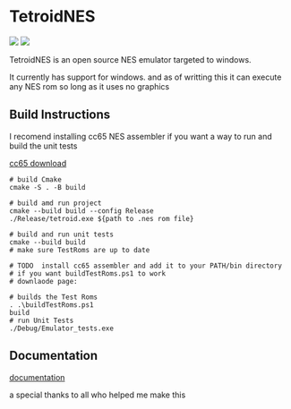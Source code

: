 # TetroidNES

![][build]  ![][repo-size]

TetroidNES is an open source NES emulator targeted to windows.

It currently has support for windows. and as of writting this it can execute any NES rom so long as it uses no graphics

## Build Instructions

I recomend installing cc65 NES assembler if you want a way to run and build the unit tests

[cc65 download]

```SH
# build Cmake
cmake -S . -B build 

# build amd run project
cmake --build build --config Release
./Release/tetroid.exe ${path to .nes rom file} 

# build and run unit tests
cmake --build build
# make sure TestRoms are up to date

# TODO  install cc65 assembler and add it to your PATH/bin directory 
# if you want buildTestRoms.ps1 to work
# downlaode page: 

# builds the Test Roms 
. .\buildTestRoms.ps1 
build 
# run Unit Tests
./Debug/Emulator_tests.exe
```

## Documentation

[documentation]

a special thanks to all who helped me make this

[cc65 download]: https://cc65.github.io/
[documentation]: <https://github.com/TheoW03/6502Emulator/tree/master/Docs>
[build]: <https://github.com/TheoW03/TetroidNES/actions/workflows/ci.yml/badge.svg>
[repo-size]: <https://img.shields.io/github/repo-size/TheoW03/TetroidNES>